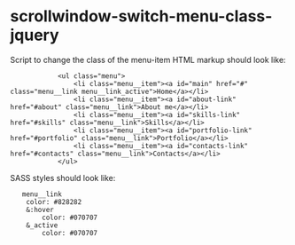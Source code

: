 # scrollwindow-switch-menu-class-jquery


Script to change the class of the menu-item
HTML markup should look like:



                <ul class="menu">
                    <li class="menu__item"><a id="main" href="#" class="menu__link menu__link_active">Home</a></li>
                    <li class="menu__item"><a id="about-link" href="#about" class="menu__link">About me</a></li>
                    <li class="menu__item"><a id="skills-link" href="#skills" class="menu__link">Skills</a></li>
                    <li class="menu__item"><a id="portfolio-link" href="#portfolio" class="menu__link">Portfolio</a></li>
                    <li class="menu__item"><a id="contacts-link" href="#contacts" class="menu__link">Contacts</a></li>
                </ul>
                
                
                
   SASS styles should look like:
   
   
       menu__link
        color: #828282
        &:hover
            color: #070707
        &_active
            color: #070707

